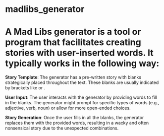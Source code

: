 # madlibs_generator

<h1> A Mad Libs generator is a tool or program that facilitates creating stories with user-inserted words. It typically works in the following way: </h1>

**Story Template**: The generator has a pre-written story with blanks strategically placed throughout the text. These blanks are usually indicated by brackets like <adjective> or <noun>.

**User Input**: The user interacts with the generator by providing words to fill in the blanks. The generator might prompt for specific types of words (e.g., adjective, verb, noun) or allow for more open-ended choices.

**Story Generation**: Once the user fills in all the blanks, the generator replaces them with the provided words, resulting in a wacky and often nonsensical story due to the unexpected combinations.

